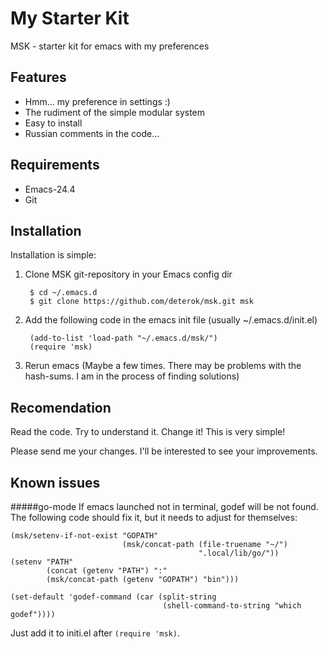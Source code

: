 My Starter Kit
==============
MSK - starter kit for emacs with my preferences

Features
-------
- Hmm... my preference in settings :)
- The rudiment of the simple modular system
- Easy to install
- Russian comments in the code...

Requirements
------
- Emacs-24.4
- Git

Installation
-------
Installation is simple:

1. Clone MSK git-repository in your Emacs config dir

        $ cd ~/.emacs.d
        $ git clone https://github.com/deterok/msk.git msk

2. Add the following code in the emacs init file (usually ~/.emacs.d/init.el)

        (add-to-list 'load-path "~/.emacs.d/msk/")
        (require 'msk)

3. Rerun emacs (Maybe a few times. There may be problems with the hash-sums.
I am in the process of finding solutions)

Recomendation
------------
Read the code. Try to understand it. Change it! This is very simple!

Please send me your changes. I'll be interested to see your improvements.

Known issues
------------
#####go-mode
If emacs launched not in terminal, godef will be not found.
The following code should fix it, but it needs to adjust for themselves:
```elisp
(msk/setenv-if-not-exist "GOPATH"
                         (msk/concat-path (file-truename "~/")
                                          ".local/lib/go/"))
(setenv "PATH"
        (concat (getenv "PATH") ":"
        (msk/concat-path (getenv "GOPATH") "bin")))

(set-default 'godef-command (car (split-string
                                  (shell-command-to-string "which godef"))))
```
Just add it to initi.el after `(require 'msk)`.